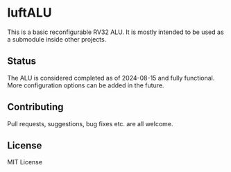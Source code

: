 # luftALU

This is a basic reconfigurable RV32 ALU. It is mostly intended to be used as a submodule inside other projects.

## Status

The ALU is considered completed as of 2024-08-15 and fully functional. More configuration options can be added in the future.

## Contributing

Pull requests, suggestions, bug fixes etc. are all welcome.

## License

MIT License